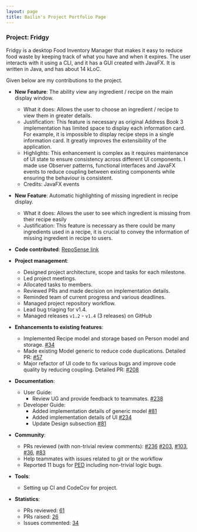 ```yaml
---
layout: page
title: Bailin's Project Portfolio Page
---
```


### Project: Fridgy

Fridgy is a desktop Food Inventory Manager that makes it easy to reduce food waste by keeping track of what you have and when it expires. The user interacts with it using a CLI, and it has a GUI created with JavaFX. It is written in Java, and has about 14 kLoC.

Given below are my contributions to the project.

* **New Feature**: The ability view any ingredient / recipe on the main display window.
  * What it does: Allows the user to choose an ingredient / recipe to view them in greater details.
  * Justification: This feature is necessary as original Address Book 3 implementation has limited space to display each information card. For example, it is impossible to display recipe steps in a single information card. It greatly improves the extensibility of the application.
  * Highlights: This enhancement is complex as it requires maintenance of UI state to ensure consistency across different UI components. I made use Observer patterns, functional interfaces and JavaFX events to reduce coupling between existing components while ensuring the behaviour is consistent.
  * Credits: JavaFX events

* **New Feature**: Automatic highlighting of missing ingredient in recipe display.
  * What it does: Allows the user to see which ingredient is missing from their recipe easily
  * Justification: This feature is necessary as there could be many ingredients used in a recipe, it is crucial to convey the information of missing ingredient in recipe to users.


* **Code contributed**: [RepoSense link](https://nus-cs2103-ay2122s1.github.io/tp-dashboard/?search=&sort=groupTitle&sortWithin=title&timeframe=commit&mergegroup=&groupSelect=groupByRepos&breakdown=true&checkedFileTypes=docs~functional-code~test-code~other&since=2021-09-17&tabOpen=true&tabType=authorship&tabAuthor=rootkie&tabRepo=AY2122S1-CS2103T-W11-1%2Ftp%5Bmaster%5D&authorshipIsMergeGroup=false&authorshipFileTypes=docs~functional-code~test-code~other&authorshipIsBinaryFileTypeChecked=false)

* **Project management**:
  * Designed project architecture, scope and tasks for each milestone.
  * Led project meetings.
  * Allocated tasks to members.
  * Reviewed PRs and made decision on implementation details.
  * Reminded team of current progress and various deadlines.
  * Managed project repository workflow.
  * Lead bug triaging for v1.4.
  * Managed releases `v1.2` - `v1.4` (3 releases) on GitHub

* **Enhancements to existing features**:
  * Implemented Recipe model and storage based on Person model and storage. [\#34](https://github.com/AY2122S1-CS2103T-W11-1/tp/pull/34)
  * Made existing Model generic to reduce code duplications. Detailed PR: [\#57](https://github.com/AY2122S1-CS2103T-W11-1/tp/pull/57)
  * Major refactor of UI code to fix various bugs and improve code quality by reducing coupling. Detailed PR: [\#208](https://github.com/AY2122S1-CS2103T-W11-1/tp/pull/208)

* **Documentation**:
  * User Guide:
    * Review UG and provide feedback to teammates. [#238](https://github.com/AY2122S1-CS2103T-W11-1/tp/pull/238)
  * Developer Guide:
    * Added implementation details of generic model [\#81](https://github.com/AY2122S1-CS2103T-W11-1/tp/pull/81)
    * Added implementation details of UI [\#234](https://github.com/AY2122S1-CS2103T-W11-1/tp/pull/234)
    * Update Design subsection [\#81](https://github.com/AY2122S1-CS2103T-W11-1/tp/pull/81)

* **Community**:
  * PRs reviewed (with non-trivial review comments): [\#236](https://github.com/AY2122S1-CS2103T-W11-1/tp/pull/236) [\#203](https://github.com/AY2122S1-CS2103T-W11-1/tp/pull/203), [\#103](https://github.com/AY2122S1-CS2103T-W11-1/tp/pull/103), [\#36](https://github.com/AY2122S1-CS2103T-W11-1/tp/pull/36), [\#83](https://github.com/AY2122S1-CS2103T-W11-1/tp/pull/83)
  * Help teammates with issues related to git or the workflow
  * Reported 11 bugs for [PED](https://github.com/rootkie/ped/issues) including non-trivial logic bugs. 
  
* **Tools**:
  * Setting up CI and CodeCov for project.

* **Statistics**:
  * PRs reviewed: [61](https://github.com/AY2122S1-CS2103T-W11-1/tp/pulls?q=is%3Apr+reviewed-by%3Arootkie)
  * PRs raised: [26](https://github.com/AY2122S1-CS2103T-W11-1/tp/pulls?q=is%3Apr+is%3Aclosed+author%3Arootkie)
  * Issues commented: [34](https://github.com/AY2122S1-CS2103T-W11-1/tp/issues?q=is%3Aissue+commenter%3Arootkie+is%3Aclosed)
  
